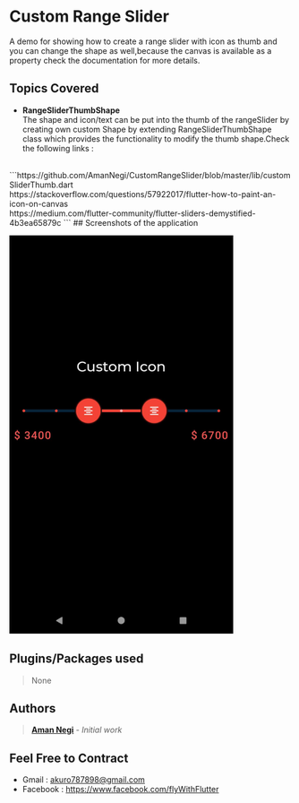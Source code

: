 # Custom Range Slider

A demo for showing how to create a range slider with icon as thumb and you can change the shape as well,because the canvas is available as a property check the documentation for more details.

## Topics Covered

* **RangeSliderThumbShape**<br/>
The shape and icon/text can be put into the thumb of the rangeSlider by creating own custom Shape by extending RangeSliderThumbShape class which provides the functionality to modify the thumb shape.Check the following links :</br>
</br>
```https://github.com/AmanNegi/CustomRangeSlider/blob/master/lib/customSliderThumb.dart</br>
https://stackoverflow.com/questions/57922017/flutter-how-to-paint-an-icon-on-canvas</br>
https://medium.com/flutter-community/flutter-sliders-demystified-4b3ea65879c
```
## Screenshots of the application 

<p>
<img src="https://github.com/AmanNegi/CustomRangeSlider/blob/master/screenshot/main.jpg" width="400" />
</p>

## Plugins/Packages used
> None

## Authors

>  [**Aman Negi**](https://github.com/AmanNegi) - *Initial work*


## Feel Free to Contract

* Gmail : akuro787898@gmail.com
* Facebook : https://www.facebook.com/flyWithFlutter



